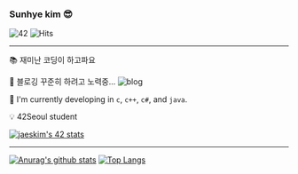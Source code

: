 ### Sunhye kim 😎

![42](https://badgen.net/badge/Born2Code/sunhkim/F5DF4D?cache=86400&icon=https://simpleicons.org/icons/42.svg)
![Hits](https://hits.seeyoufarm.com/api/count/incr/badge.svg?url=https%3A%2F%2Fgithub.com%2Fmocha-kim%2Fhit-counter&count_bg=%230AABAE&title_bg=%23555555&icon=&icon_color=%23E7E7E7&title=hits&edge_flat=false)


----

📚  재미난 코딩이 하고파요

💌  블로깅 꾸준히 하려고 노력중... 
![blog](http://img.shields.io/badge/blog-Naver-03C75A?style=flatr&link=https://blog.naver.com/jsg2804)

🔭  I'm currently developing in `c`, `c++`, `c#`, and `java`.

💡  42Seoul student

[![jaeskim's 42 stats](https://badge42.herokuapp.com/api/stats/sunhkim?privacyEmail=true)](https://github.com/JaeSeoKim/badge42)

----

[![Anurag's github stats](https://github-readme-stats.vercel.app/api?username=mocha-kim&hide=issues&count_private=true&show_icons=true&line_height=24&custom_title=Github%20Stats&bg_color=363945&title_color=F5DF4D&icon_color=FDAC53&text_color=A0DAA9)](https://github.com/anuraghazra/github-readme-stats)
[![Top Langs](https://github-readme-stats.vercel.app/api/top-langs/?username=mocha-kim&layout=compact&bg_color=363945&title_color=F5DF4D&icon_color=FDAC53&text_color=A0DAA9)](https://github.com/anuraghazra/github-readme-stats)
